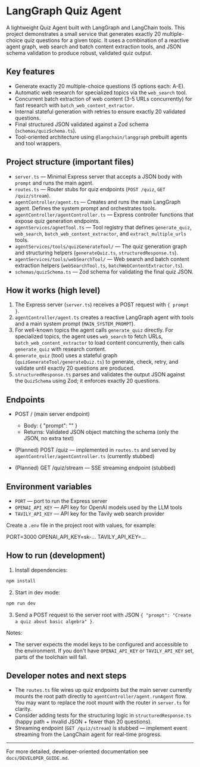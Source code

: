 # LangGraph Quiz Agent

A lightweight Quiz Agent built with LangGraph and LangChain tools. This project demonstrates a small service that generates exactly 20 multiple-choice quiz questions for a given topic. It uses a combination of a reactive agent graph, web search and batch content extraction tools, and JSON schema validation to produce robust, validated quiz output.

## Key features

- Generate exactly 20 multiple-choice questions (5 options each: A-E).
- Automatic web research for specialized topics via the `web_search` tool.
- Concurrent batch extraction of web content (3-5 URLs concurrently) for fast research with `batch_web_content_extractor`.
- Internal stateful generation with retries to ensure exactly 20 validated questions.
- Final structured JSON validated against a Zod schema (`schemas/quizSchema.ts`).
- Tool-oriented architecture using `@langchain/langgraph` prebuilt agents and tool wrappers.

## Project structure (important files)

- `server.ts` — Minimal Express server that accepts a JSON body with `prompt` and runs the main agent.
- `routes.ts` — Router stubs for quiz endpoints (`POST /quiz`, `GET /quiz/stream`).
- `agentController/agent.ts` — Creates and runs the main LangGraph agent. Defines the system prompt and orchestrates tools.
- `agentController/agentController.ts` — Express controller functions that expose quiz generation endpoints.
- `agentServices/agnetTool.ts` — Tool registry that defines `generate_quiz`, `web_search`, `batch_web_content_extractor`, and `extract_multiple_urls` tools.
- `agentServices/tools/quizGenerateTool/` — The quiz generation graph and structuring helpers (`generateQuiz.ts`, `structuredResponse.ts`).
- `agentServices/tools/webSearchTool/` — Web search and batch content extraction helpers (`webSearchTool.ts`, `batchWebContentExtractor.ts`).
- `schemas/quizSchema.ts` — Zod schema for validating the final quiz JSON.

## How it works (high level)

1. The Express server (`server.ts`) receives a POST request with `{ prompt }`.
2. `agentController/agent.ts` creates a reactive LangGraph agent with tools and a main system prompt (`MAIN_SYSTEM_PROMPT`).
3. For well-known topics the agent calls `generate_quiz` directly. For specialized topics, the agent uses `web_search` to fetch URLs, `batch_web_content_extractor` to load content concurrently, then calls `generate_quiz` with research content.
4. `generate_quiz` (tool) uses a stateful graph (`quizGenerateTool/generateQuiz.ts`) to generate, check, retry, and validate until exactly 20 questions are produced.
5. `structuredResponse.ts` parses and validates the output JSON against the `QuizSchema` using Zod; it enforces exactly 20 questions.

## Endpoints

- POST / (main server endpoint)

  - Body: { "prompt": "<topic or request>" }
  - Returns: Validated JSON object matching the schema (only the JSON, no extra text)

- (Planned) POST /quiz — implemented in `routes.ts` and served by `agentController/agentController.ts` (currently stubbed)
- (Planned) GET /quiz/stream — SSE streaming endpoint (stubbed)

## Environment variables

- `PORT` — port to run the Express server
- `OPENAI_API_KEY` — API key for OpenAI models used by the LLM tools
- `TAVILY_API_KEY` — API key for the Tavily web search provider

Create a `.env` file in the project root with values, for example:

PORT=3000
OPENAI_API_KEY=sk-...
TAVILY_API_KEY=...

## How to run (development)

1. Install dependencies:

```powershell
npm install
```

2. Start in dev mode:

```powershell
npm run dev
```

3. Send a POST request to the server root with JSON `{ "prompt": "Create a quiz about basic algebra" }`.

Notes:

- The server expects the model keys to be configured and accessible to the environment. If you don't have `OPENAI_API_KEY` or `TAVILY_API_KEY` set, parts of the toolchain will fail.

## Developer notes and next steps

- The `routes.ts` file wires up quiz endpoints but the main server currently mounts the root path directly to `agentController/agent.runAgent` flow. You may want to replace the root mount with the router in `server.ts` for clarity.
- Consider adding tests for the structuring logic in `structuredResponse.ts` (happy path + invalid JSON + fewer than 20 questions).
- Streaming endpoint (`GET /quiz/stream`) is stubbed — implement event streaming from the LangChain agent for real-time progress.

---

For more detailed, developer-oriented documentation see `docs/DEVELOPER_GUIDE.md`.
